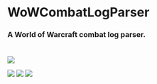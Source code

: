 # WoWCombatLogParser

### A World of Warcraft combat log parser.

#
![](https://img.shields.io/badge/Version-Prerelease-critical?style=for-the-badge)

![](https://img.shields.io/badge/World%20of%20Warcraft-Dragonflight-orange?style=for-the-badge&color=9cf) 
![](https://img.shields.io/badge/Combat%20Log%20Version-20-informational?style=for-the-badge)
![](https://img.shields.io/badge/C%23-NET%207.0-success?style=for-the-badge)
